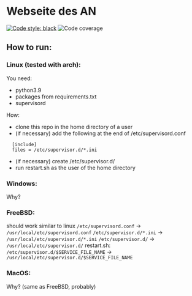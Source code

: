 # Webseite des AN
[![Code style: black](https://img.shields.io/badge/code%20style-black-000000.svg)](https://github.com/psf/black)
![Code coverage](https://asozialesnetzwerk.github.io/an-website/coverage/badge.svg)

## How to run:
### Linux (tested with arch):
You need:
- python3.9
- packages from requirements.txt
- supervisord

How:
- clone this repo in the home directory of a user
- (if necessary) add the following at the end of /etc/supervisord.conf
```
  [include]
  files = /etc/supervisor.d/*.ini
```
- (if necessary) create /etc/supervisor.d/
- run restart.sh as the user of the home directory

### Windows:
Why?

### FreeBSD:
should work similar to linux
`/etc/supervisord.conf`   -> `/usr/local/etc/supervisord.conf`
`/etc/supervisor.d/*.ini` -> `/usr/local/etc/supervisor.d/*.ini`
`/etc/supervisor.d/`      -> `/usr/local/etc/supervisor.d/`
restart.sh: `/etc/supervisor.d/$SERVICE_FILE_NAME` -> `/usr/local/etc/supervisor.d/$SERVICE_FILE_NAME`

### MacOS:
Why? (same as FreeBSD, probably)
